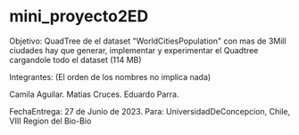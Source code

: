 # mini_proyecto2ED
Objetivo: QuadTree de el dataset "WorldCitiesPopulation" con mas de 3Mill ciudades
hay que generar, implementar y experimentar el Quadtree cargandole todo el dataset (114 MB)

Integrantes: (El orden de los nombres no implica nada)

Camila Aguilar.
Matias Cruces.
Eduardo Parra.


FechaEntrega: 27 de Junio de 2023. Para: UniversidadDeConcepcion, Chile, VIII Region del Bio-Bio
